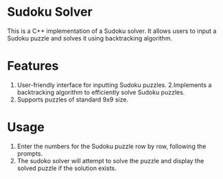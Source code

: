 # Sudoku Solver
This is a C++ implementation of a Sudoku solver. It allows users to input a Sudoku puzzle and solves it using backtracking algorithm.

# Features
1. User-friendly interface for inputting Sudoku puzzles.
2.Implements a backtracking algorithm to efficiently solve Sudoku puzzles.
3. Supports puzzles of standard 9x9 size.

# Usage
1. Enter the numbers for the Sudoku puzzle row by row, following the prompts.
2. The sudoko solver will attempt to solve the puzzle and display the solved puzzle if the solution exists.
